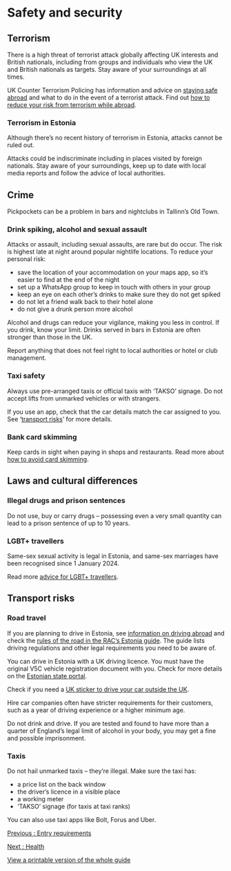 # Safety and security

## Terrorism

There is a high threat of terrorist attack globally affecting UK interests and British nationals, including from groups and individuals who view the UK and British nationals as targets. Stay aware of your surroundings at all times.

UK Counter Terrorism Policing has information and advice on [staying safe abroad](https://www.counterterrorism.police.uk/safetyadvice/) and what to do in the event of a terrorist attack. Find out [how to reduce your risk from terrorism while abroad](https://www.gov.uk/guidance/reduce-your-risk-from-terrorism-while-abroad).

### Terrorism in Estonia

Although there’s no recent history of terrorism in Estonia, attacks cannot be ruled out.

Attacks could be indiscriminate including in places visited by foreign nationals. Stay aware of your surroundings, keep up to date with local media reports and follow the advice of local authorities.

## Crime

Pickpockets can be a problem in bars and nightclubs in Tallinn’s Old Town.

### Drink spiking, alcohol and sexual assault

Attacks or assault, including sexual assaults, are rare but do occur. The risk is highest late at night around popular nightlife locations. To reduce your personal risk:

* save the location of your accommodation on your maps app, so it’s easier to find at the end of the night
* set up a WhatsApp group to keep in touch with others in your group
* keep an eye on each other’s drinks to make sure they do not get spiked
* do not let a friend walk back to their hotel alone
* do not give a drunk person more alcohol

Alcohol and drugs can reduce your vigilance, making you less in control. If you drink, know your limit. Drinks served in bars in Estonia are often stronger than those in the UK.

Report anything that does not feel right to local authorities or hotel or club management.

### Taxi safety

Always use pre-arranged taxis or official taxis with ‘TAKSO’ signage. Do not accept lifts from unmarked vehicles or with strangers.

If you use an app, check that the car details match the car assigned to you. See ‘[transport risks](https://www.gov.uk/foreign-travel-advice/estonia/safety-and-security)’ for more details.

### Bank card skimming

Keep cards in sight when paying in shops and restaurants. Read more about [how to avoid card skimming](https://www.actionfraud.police.uk/a-z-of-fraud/bank-card-and-cheque-fraud).

## Laws and cultural differences

### Illegal drugs and prison sentences

Do not use, buy or carry drugs – possessing even a very small quantity can lead to a prison sentence of up to 10 years.

### LGBT+ travellers

Same-sex sexual activity is legal in Estonia, and same-sex marriages have been recognised since 1 January 2024.

Read more [advice for LGBT+ travellers](https://www.gov.uk/lesbian-gay-bisexual-and-transgender-foreign-travel-advice).

## Transport risks

### Road travel

If you are planning to drive in Estonia, see [information on driving abroad](https://www.gov.uk/driving-abroad) and check the [rules of the road in the RAC’s Estonia guide](https://www.rac.co.uk/drive/travel/country/estonia/). The guide lists driving regulations and other legal requirements you need to be aware of.

You can drive in Estonia with a UK driving licence. You must have the original V5C vehicle registration document with you. Check for more details on the [Estonian state portal](https://www.eesti.ee/en/traffic/vehicles-and-right-to-drive/travel-documents-for-a-driver-of-a-motor-vehicle).

Check if you need a [UK sticker to drive your car outside the UK](https://www.gov.uk/displaying-number-plates/flags-identifiers-and-stickers).

Hire car companies often have stricter requirements for their customers, such as a year of driving experience or a higher minimum age.

Do not drink and drive. If you are tested and found to have more than a quarter of England’s legal limit of alcohol in your body, you may get a fine and possible imprisonment.

### Taxis

Do not hail unmarked taxis – they’re illegal. Make sure the taxi has:

* a price list on the back window
* the driver’s licence in a visible place
* a working meter
* ‘TAKSO’ signage (for taxis at taxi ranks)

You can also use taxi apps like Bolt, Forus and Uber.

[Previous
:
Entry requirements](/foreign-travel-advice/estonia/entry-requirements)

[Next
:
Health](/foreign-travel-advice/estonia/health)

[View a printable version of the whole guide](/foreign-travel-advice/estonia/print)